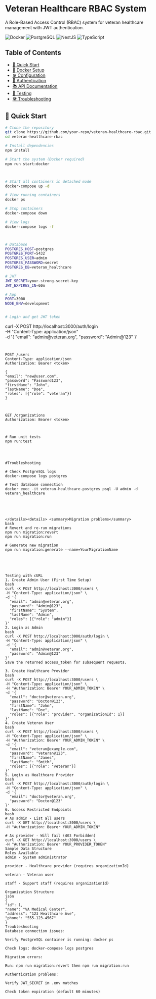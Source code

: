 # Veteran Healthcare RBAC System

A Role-Based Access Control (RBAC) system for veteran healthcare management with JWT authentication.

![Docker](https://img.shields.io/badge/Docker-2CA5E0?logo=docker&logoColor=white)
![PostgreSQL](https://img.shields.io/badge/PostgreSQL-316192?logo=postgresql&logoColor=white)
![NestJS](https://img.shields.io/badge/NestJS-E0234E?logo=nestjs&logoColor=white)
![TypeScript](https://img.shields.io/badge/TypeScript-3178C6?logo=typescript&logoColor=white)

## Table of Contents
- [🚀 Quick Start](#-quick-start)
- [🐳 Docker Setup](#-docker-setup)
- [⚙️ Configuration](#️-configuration)
- [🔐 Authentication](#-authentication)
- [📚 API Documentation](#-api-documentation)
- [🧪 Testing](#-testing)
- [🛠️ Troubleshooting](#️-troubleshooting)

## 🚀 Quick Start

```bash
# Clone the repository
git clone https://github.com/your-repo/veteran-healthcare-rbac.git
cd veteran-healthcare-rbac

# Install dependencies
npm install

# Start the system (Docker required)
npm run start:docker



# Start all containers in detached mode
docker-compose up -d

# View running containers
docker ps

# Stop containers
docker-compose down

# View logs
docker-compose logs -f



# Database
POSTGRES_HOST=postgres
POSTGRES_PORT=5432
POSTGRES_USER=admin
POSTGRES_PASSWORD=secret
POSTGRES_DB=veteran_healthcare

# JWT
JWT_SECRET=your-strong-secret-key
JWT_EXPIRES_IN=60m

# App
PORT=3000
NODE_ENV=development


# Login and get JWT token
```
curl -X POST http://localhost:3000/auth/login \
  -H "Content-Type: application/json" \
  -d '{
    "email": "admin@veteran.org",
    "password": "Admin@123"
  }'
  ```


  POST /users
Content-Type: application/json
Authorization: Bearer <token>

{
  "email": "new@user.com",
  "password": "Password123",
  "firstName": "John",
  "lastName": "Doe",
  "roles": [{"role": "veteran"}]
}



GET /organizations
Authorization: Bearer <token>



# Run unit tests
npm run:test




#Troubleshooting

# Check PostgreSQL logs
docker-compose logs postgres

# Test database connection
docker exec -it veteran-healthcare-postgres psql -U admin -d veteran_healthcare





</details><details> <summary>Migration problems</summary>
bash
# Revert and re-run migrations
npm run migration:revert
npm run migration:run

# Generate new migration
npm run migration:generate --name=YourMigrationName





Testing with cURL
1. Create Admin User (First Time Setup)
bash
curl -X POST http://localhost:3000/users \
  -H "Content-Type: application/json" \
  -d '{
    "email": "admin@veteran.org",
    "password": "Admin@123",
    "firstName": "System",
    "lastName": "Admin",
    "roles": [{"role": "admin"}]
  }'
2. Login as Admin
bash
curl -X POST http://localhost:3000/auth/login \
  -H "Content-Type: application/json" \
  -d '{
    "email": "admin@veteran.org",
    "password": "Admin@123"
  }'
Save the returned access_token for subsequent requests.

3. Create Healthcare Provider
bash
curl -X POST http://localhost:3000/users \
  -H "Content-Type: application/json" \
  -H "Authorization: Bearer YOUR_ADMIN_TOKEN" \
  -d '{
    "email": "doctor@veteran.org",
    "password": "Doctor@123",
    "firstName": "John",
    "lastName": "Doe",
    "roles": [{"role": "provider", "organizationId": 1}]
  }'
4. Create Veteran User
bash
curl -X POST http://localhost:3000/users \
  -H "Content-Type: application/json" \
  -H "Authorization: Bearer YOUR_ADMIN_TOKEN" \
  -d '{
    "email": "veteran@example.com",
    "password": "Veteran@123",
    "firstName": "James",
    "lastName": "Smith",
    "roles": [{"role": "veteran"}]
  }'
5. Login as Healthcare Provider
bash
curl -X POST http://localhost:3000/auth/login \
  -H "Content-Type: application/json" \
  -d '{
    "email": "doctor@veteran.org",
    "password": "Doctor@123"
  }'
6. Access Restricted Endpoints
bash
# As admin - List all users
curl -X GET http://localhost:3000/users \
  -H "Authorization: Bearer YOUR_ADMIN_TOKEN"

# As provider - Will fail (403 Forbidden)
curl -X GET http://localhost:3000/users \
  -H "Authorization: Bearer YOUR_PROVIDER_TOKEN"
Sample Data Structure
Roles Available
admin - System administrator

provider - Healthcare provider (requires organizationId)

veteran - Veteran user

staff - Support staff (requires organizationId)

Organization Structure
json
{
  "id": 1,
  "name": "VA Medical Center",
  "address": "123 Healthcare Ave",
  "phone": "555-123-4567"
}
Troubleshooting
Database connection issues:

Verify PostgreSQL container is running: docker ps

Check logs: docker-compose logs postgres

Migration errors:

Run: npm run migration:revert then npm run migration:run

Authentication problems:

Verify JWT_SECRET in .env matches

Check token expiration (default 60 minutes)
